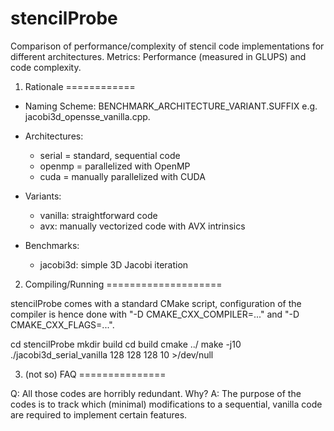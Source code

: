 stencilProbe
============

Comparison of performance/complexity of stencil code implementations
for different architectures. Metrics: Performance (measured in GLUPS)
and code complexity.

1. Rationale
============

- Naming Scheme: BENCHMARK_ARCHITECTURE_VARIANT.SUFFIX
  e.g. jacobi3d_opensse_vanilla.cpp.

- Architectures:
  - serial = standard, sequential code
  - openmp = parallelized with OpenMP
  - cuda = manually parallelized with CUDA

- Variants:
  - vanilla: straightforward code
  - avx: manually vectorized code with AVX intrinsics

- Benchmarks:
  - jacobi3d: simple 3D Jacobi iteration

2. Compiling/Running
====================

stencilProbe comes with a standard CMake script, configuration of the compiler is hence done with "-D CMAKE_CXX_COMPILER=..." and "-D CMAKE_CXX_FLAGS=...".

  cd stencilProbe
  mkdir build
  cd build
  cmake ../
  make -j10
  ./jacobi3d_serial_vanilla 128 128 128 10 >/dev/null

3. (not so) FAQ
===============

Q: All those codes are horribly redundant. Why?
A: The purpose of the codes is to track which (minimal) modifications
   to a sequential, vanilla code are required to implement certain
   features.
